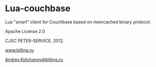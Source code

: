 Lua-couchbase
=============

Lua "smart" client for Couchbase based on memcached binary protocol.


Apache License 2.0 

CJSC PETER-SERVICE, 2012.

www.billing.ru

Andrey.Kolchanov@billing.ru


